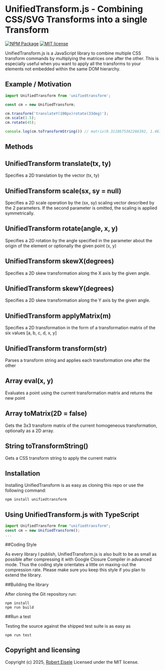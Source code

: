 # UnifiedTransform.js - Combining CSS/SVG Transforms into a single Transform

[![NPM Package](https://img.shields.io/npm/v/unifiedtransform.svg?style=flat)](https://npmjs.org/package/unifiedtransform "View this project on npm")
[![MIT license](http://img.shields.io/badge/license-MIT-brightgreen.svg)](http://opensource.org/licenses/MIT)

UnifiedTransform.js is a JavaScript library to combine multiple CSS transform commands by multiplying the matrices one after the other. This is especially useful when you want to apply all the transforms to your elements not embedded within the same DOM hierarchy.

## Example / Motivation

```js
import UnifiedTransform from 'unifiedtransform';

const cm = new UnifiedTransform;

cm.transform('translateY(100px)rotate(33deg)');
cm.scale(1.5);
cm.rotate(45);

console.log(cm.toTransformString()) // matrix(0.3118675362266392, 1.4672214011007083, -1.4672214011007083, 0.3118675362266392, 0, 100)
```

## Methods


UnifiedTransform translate(tx, ty)
---
Specifies a 2D translation by the vector (tx, ty)


UnifiedTransform scale(sx, sy = null)
---
Specifies a 2D scale operation by the (sx, sy) scaling vector described by the 2 parameters. If the second parameter is omitted, the scaling is applied symmetrically. 

UnifiedTransform rotate(angle, x, y)
---
Specifies a 2D rotation by the angle specified in the parameter about the origin of the element or optionally the given point (x, y)

UnifiedTransform skewX(degrees)
---
Specifies a 2D skew transformation along the X axis by the given angle.

UnifiedTransform skewY(degrees)
---
Specifies a 2D skew transformation along the Y axis by the given angle.

UnifiedTransform applyMatrix(m)
---
Specifies a 2D transformation in the form of a transformation matrix of the six values [a, b, c, d, x, y]

UnifiedTransform transform(str)
---
Parses a transform string and applies each transformation one after the other

Array eval(x, y)
---
Evaluates a point using the current transformation matrix and returns the new point

Array toMatrix(2D = false)
---
Gets the 3x3 transform matrix of the current homogeneous transformation, optionally as a 2D array.

String toTransformString()
---
Gets a CSS transform string to apply the current matrix


## Installation

Installing UnifiedTransform is as easy as cloning this repo or use the following command:

```
npm install unifiedtransform
```

## Using UnifiedTransform.js with TypeScript

```js
import UnifiedTransform from "unifiedtransform";
const cm = new UnifiedTransform();
...
```



##Coding Style

As every library I publish, UnifiedTransform.js is also built to be as small as possible after compressing it with Google Closure Compiler in advanced mode. Thus the coding style orientates a little on maxing-out the compression rate. Please make sure you keep this style if you plan to extend the library.

##Building the library

After cloning the Git repository run:

```
npm install
npm run build
```

##Run a test

Testing the source against the shipped test suite is as easy as

```
npm run test
```

## Copyright and licensing

Copyright (c) 2025, [Robert Eisele](https://raw.org/)
Licensed under the MIT license.
